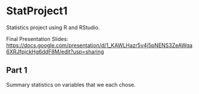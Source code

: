 # StatProject1

Statistics project using R and RStudio.

Final Presentation Slides: https://docs.google.com/presentation/d/1_KAWLHazr5v4j5pNENS3ZeAWqa6XRJfpjckHg6ddF8M/edit?usp=sharing

## Part 1

Summary statistics on variables that we each chose.






